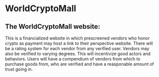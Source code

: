 # WorldCryptoMall
## The WorldCryptoMall website:
This is a financialized website in which prescreened vendors who honor crypto as payment 
may host a link to their perspective website. There will be a rating system for each vendor 
from any verified user. Vendors may also be verified to varying degrees. This will incentivize 
good actors and behaviors. Users will have a compendium of vendors from which to purchase 
goods from, who are verified and have a reasponable amount of trust going in. 
